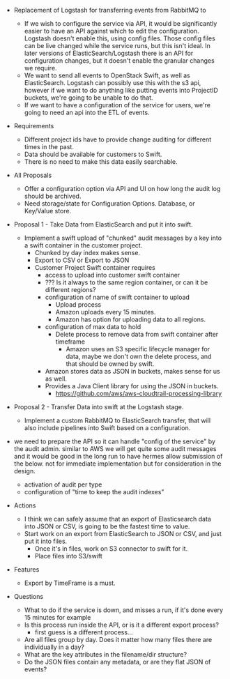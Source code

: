 <!--
SPDX-FileCopyrightText: 2025 SAP SE

SPDX-License-Identifier: Apache-2.0
-->

* Replacement of Logstash for transferring events from RabbitMQ to 
    * If we wish to configure the service via API, it would be significantly easier to have an API against which to edit the configuration. Logstash doesn't enable this, using config files. Those config files can be live changed while the service runs, but this isn't ideal. In later versions of ElasticSearch/Logstash there is an API for configuration changes, but it doesn't enable the granular changes we require.
    * We want to send all events to OpenStack Swift, as well as ElasticSearch. Logstash can possibly use this with the s3 api, however if we want to do anything like putting events into ProjectID buckets, we're going to be unable to do that.
    * If we want to have a configuration of the service for users, we're going to need an api into the ETL of events.

* Requirements  
    * Different project ids have to provide change auditing for different times in the past.
    * Data should be available for customers to Swift.
    * There is no need to make this data easily searchable.

* All Proposals
    * Offer a configuration option via API and UI on how long the audit log should be archived.
    * Need storage/state for Configuration Options. Database, or Key/Value store.

* Proposal 1 - Take Data from ElasticSearch and put it into swift.
    * Implement a swift upload of "chunked" audit messages by a key into a swift container in the customer project.
        * Chunked by day index makes sense. 
        * Export to CSV or Export to JSON
        * Customer Project Swift container requires 
            * access to upload into customer swift container
            * ??? Is it always to the same region container, or can it be different regions?
            * configuration of name of swift container to upload
                * Upload process
                * Amazon uploads every 15 minutes.
                * Amazon has option for uploading data to all regions.
            * configuration of max data to hold 
                * Delete process to remove data from swift container after timeframe
                    * Amazon uses an S3 specific lifecycle manager for data, maybe we don't own the delete process, and that should be owned by swift.
            * Amazon stores data as JSON in buckets, makes sense for us as well.
            * Provides a Java Client library for using the JSON in buckets. 
                * https://github.com/aws/aws-cloudtrail-processing-library


* Proposal 2 - Transfer Data into swift at the Logstash stage.
    * Implement a custom RabbitMQ to ElasticSearch transfer, that will also include pipelines into Swift based on a configuration.

* we need to prepare the API so it can handle "config of the service" by the
 audit admin. similar to AWS we will get quite some audit messages and it 
 would be good in the long run to have hermes allow submission of the below. 
 not for immediate implementation but for consideration in the design.
 
  * activation of audit per type
  * configuration of "time to keep the audit indexes"


* Actions
    * I think we can safely assume that an export of Elasticsearch data into JSON or CSV, is going to be the fastest time to value. 
    * Start work on an export from ElasticSearch to JSON or CSV, and just put it into files.
        * Once it's in files, work on S3 connector to swift for it. 
        * Place files into S3/swift
        
* Features
    * Export by TimeFrame is a must. 

* Questions
    * What to do if the service is down, and misses a run, if it's done every 15 minutes for example
    * Is this process run inside the API, or is it a different export process?
        * first guess is a different process...
    * Are all files group by day. Does it matter how many files there are individually in a day?
    * What are the key attributes in the filename/dir structure?
    * Do the JSON files contain any metadata, or are they flat JSON of events?




